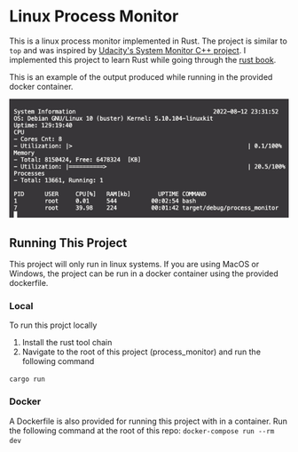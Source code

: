 # Linux Process Monitor

This is a linux process monitor implemented in Rust.
The project is similar to `top` and was inspired by [Udacity's System Monitor C++ project](https://github.com/udacity/CppND-System-Monitor).
I implemented this project to learn Rust while going through the [rust book](https://doc.rust-lang.org/book/).

This is an example of the output produced while running in the provided docker container.

![example run](assets/example.png)

## Running This Project

This project will only run in linux systems.
If you are using MacOS or Windows, the project can be run in a docker container using the provided dockerfile.

### Local

To run this projct locally

1. Install the rust tool chain
2. Navigate to the root of this project (process_monitor) and run the following command

`cargo run`

### Docker

A Dockerfile is also provided for running this project with in a container.
Run the following command at the root of this repo:
`docker-compose run --rm dev`